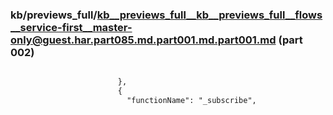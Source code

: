 ### kb/previews_full/kb__previews_full__kb__previews_full__flows__service-first__master-only@guest.har.part085.md.part001.md.part001.md (part 002)

```md

                        },
                        {
                          "functionName": "_subscribe",
              
```

```
